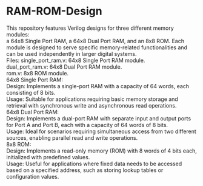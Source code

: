 # RAM-ROM-Design
This repository features Verilog designs for three different memory modules: <br>a 64x8 Single Port RAM, a 64x8 Dual Port RAM, and an 8x8 ROM. Each module is designed to serve specific memory-related functionalities and can be used independently in larger digital systems.<br>
Files:
single_port_ram.v: 64x8 Single Port RAM module.<br>
dual_port_ram.v: 64x8 Dual Port RAM module.<br>
rom.v: 8x8 ROM module.<br>
64x8 Single Port RAM:<br>
Design: Implements a single-port RAM with a capacity of 64 words, each consisting of 8 bits.<br>
Usage: Suitable for applications requiring basic memory storage and retrieval with synchronous write and asynchronous read operations.<br>
64x8 Dual Port RAM:<br>
Design: Implements a dual-port RAM with separate input and output ports for Port A and Port B, each with a capacity of 64 words of 8 bits.<br>
Usage: Ideal for scenarios requiring simultaneous access from two different sources, enabling parallel read and write operations.<br>
8x8 ROM:<br>
Design: Implements a read-only memory (ROM) with 8 words of 4 bits each, initialized with predefined values.<br>
Usage: Useful for applications where fixed data needs to be accessed based on a specified address, such as storing lookup tables or configuration values.
